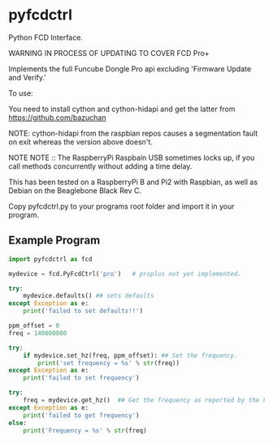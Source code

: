 # pyfcdctrl

Python FCD Interface.

WARNING IN PROCESS OF UPDATING TO COVER FCD Pro+

Implements the full Funcube Dongle Pro api excluding 'Firmware Update and Verify.'

To use:

You need to install cython and cython-hidapi and get the latter from https://github.com/bazuchan

NOTE: cython-hidapi from the raspbian repos causes a segmentation fault on exit whereas the version above doesn't.

NOTE NOTE ::  The RaspberryPi Raspbain USB sometimes locks up, if you call methods concurrently without adding a time delay.

This has been tested on a RaspberryPi B and Pi2 with Raspbian, as well as Debian on the Beaglebone Black Rev C.

Copy pyfcdctrl.py to your programs root folder and import it in your program.

##  Example Program

```python
import pyfcdctrl as fcd

mydevice = fcd.PyFcdCtrl('pro')   # proplus not yet implemented.

try:
    mydevice.defaults() ## sets defaults
except Exception as e:
    print('failed to set defaults!!')

ppm_offset = 0
freq = 140000000

try:
    if mydevice.set_hz(freq, ppm_offset): ## Set the frequency.
        print('set frequency = %s' % str(freq))
except Exception as e:
    print('failed to set frequency')

try:
    freq = mydevice.get_hz()  ## Get the frequency as reported by the FCD Pro.
except Exception as e:
    print('failed to get frequency')
else:
    print('Frequency = %s' % str(freq)
```